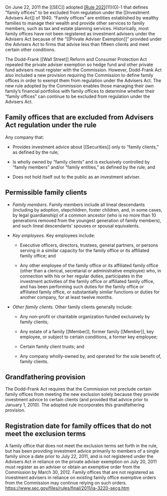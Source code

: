 On June 22, 2011 the [[SEC]] adopted [[Rule 202]](a)(11)(G)-1 that defines "family offices" to be excluded from regulation under the [[Investment Advisers Act]] of 1940. “Family offices” are entities established by wealthy families to manage their wealth and provide other services to family members, such as tax and estate planning services. Historically, most family offices have not been registered as investment advisers under the Advisers Act because of the “[[Private Adviser Exemption]]” provided under the Advisers Act to firms that advise less than fifteen clients and meet certain other conditions.

The Dodd-Frank [[Wall Street]] Reform and Consumer Protection Act repealed the private adviser exemption so hedge fund and other private fund advisers must register with the Commission. However, Dodd-Frank Act also included a new provision requiring the Commission to define family offices in order to exempt them from regulation under the Advisers Act. The new rule adopted by the Commission enables those managing their own family’s financial portfolios with family offices to determine whether their “family offices” can continue to be excluded from regulation under the Advisers Act.

## Family offices that are excluded from Advisers Act regulation under the rule

Any company that:

- Provides investment advice about [[Securities]] only to “family clients,” as defined by the rule;
    
- Is wholly owned by “family clients” and is exclusively controlled by “family members” and/or “family entities,” as defined by the rule; and
    
- Does not hold itself out to the public as an investment adviser.
    

## Permissible family clients

- _Family members_. Family members include all lineal descendants (including by adoption, stepchildren, foster children, and, in some cases, by legal guardianship) of a common ancestor (who is no more than 10 generations removed from the youngest generation of family members), and such lineal descendants’ spouses or spousal equivalents.
    
- _Key employees_. Key employees include:
    
    - Executive officers, directors, trustees, general partners, or persons serving in a similar capacity for the family office or its affiliated family office; and
        
    - Any other employee of the family office or its affiliated family office (other than a clerical, secretarial or administrative employee) who, in connection with his or her regular duties, participates in the investment activities of the family office or affiliated family office, and has been performing such duties for the family office or affiliated family office, or substantially similar functions or duties for another company, for at least twelve months.
        
- _Other family clients_. Other family clients generally include:
    
    - Any non-profit or charitable organization funded exclusively by family clients;
        
    - Any estate of a family [[Member]], former family [[Member]], key employee, or subject to certain conditions, a former key employee;
        
    - Certain family client trusts; and
        
    - Any company wholly-owned by, and operated for the sole benefit of, family clients.
        

## Grandfathering provision

The Dodd-Frank Act requires that the Commission not preclude certain family offices from meeting the new exclusion solely because they provide investment advice to certain clients (and provided that advice prior to January 1, 2010). The adopted rule incorporates this grandfathering provision.

## Registration date for family offices that do not meet the exclusion terms

A family office that does not meet the exclusion terms set forth in the rule, but has been providing investment advice primarily to members of a single family since a date prior to July 22, 2011, and is not registered under the Advisers Act in reliance on the private adviser exemption on July 20, 2011 must register as an adviser or obtain an exemptive order from the Commission by March 30, 2012. Family offices that are not registered as investment advisers in reliance on existing family office exemptive orders from the Commission may continue relying on such orders.
https://www.sec.gov/files/rules/final/2011/ia-3220-secg.htm